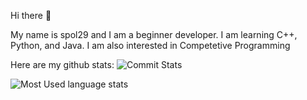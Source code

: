 Hi there 👋

My name is spol29 and I am a beginner developer.
I am learning C++, Python, and Java. 
I am also interested in Competetive Programming

Here are my github stats:
![Commit Stats](https://github-readme-stats.vercel.app/api?username=spol-29&show_icons=true&theme=radical&layout=compact)

![Most Used language stats](https://github-readme-stats.vercel.app/api/top-langs/?username=spol-29&layout=compact&theme=radical)
